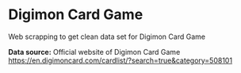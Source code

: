 # Digimon Card Game
Web scrapping to get clean data set for Digimon Card Game 

**Data source:** Official website of Digimon Card Game 
https://en.digimoncard.com/cardlist/?search=true&category=508101
